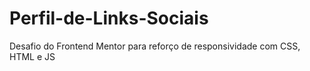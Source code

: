 # Perfil-de-Links-Sociais
Desafio do Frontend Mentor para reforço de responsividade com CSS, HTML e JS
